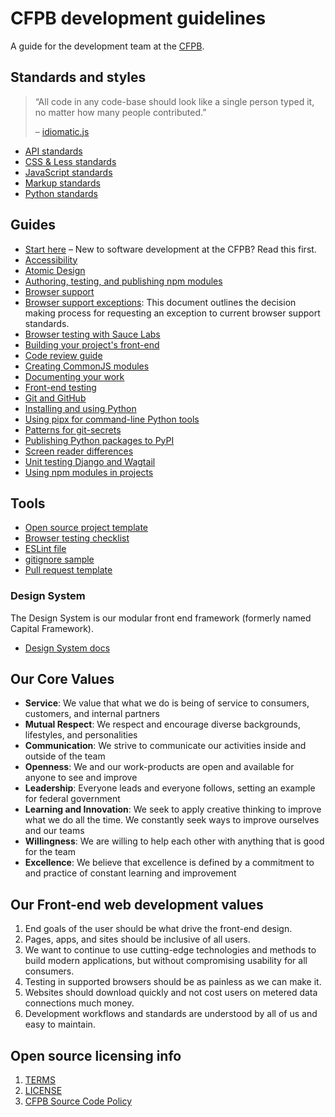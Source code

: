 # CFPB development guidelines

A guide for the development team at the [CFPB](https://cfpb.github.io/).

## Standards and styles

> “All code in any code-base should look like a single person typed it, no matter how many people contributed.”
>
> – [idiomatic.js](https://github.com/rwaldron/idiomatic.js/#all-code-in-any-code-base-should-look-like-a-single-person-typed-it-no-matter-how-many-people-contributed)

- [API standards](standards/api.md)
- [CSS & Less standards](standards/css.md)
- [JavaScript standards](standards/javascript.md)
- [Markup standards](standards/markup.md)
- [Python standards](standards/python.md)

## Guides

- [Start here](guides/start-here.md) – New to software development at the CFPB? Read this first.
- [Accessibility](guides/accessibility.md)
- [Atomic Design](guides/atomic-design.md)
- [Authoring, testing, and publishing npm modules](guides/authoring-npm-modules.md)
- [Browser support](guides/browser-support.md)
- [Browser support exceptions](guides/browser-support-exceptions.md): This document
outlines the decision making process for requesting an exception to current
browser support standards.
- [Browser testing with Sauce Labs](guides/browser-testing-with-sauce-labs.md)
- [Building your project's front-end](guides/build.md)
- [Code review guide](guides/code-reviews.md)
- [Creating CommonJS modules](guides/creating-commonjs-modules.md)
- [Documenting your work](guides/documentation.md)
- [Front-end testing](guides/front-end-testing.md)
- [Git and GitHub](guides/git.md)
- [Installing and using Python](guides/installing-python.md)
- [Using pipx for command-line Python tools](guides/pipx.md)
- [Patterns for git-secrets](tools/git-secrets-patterns/README.md)
- [Publishing Python packages to PyPI](guides/pypi.md)
- [Screen reader differences](guides/screen-reader-differences.md)
- [Unit testing Django and Wagtail](guides/unittesting-django-wagtail.md)
- [Using npm modules in projects](guides/using-npm-modules-in-projects.md)

## Tools

- [Open source project template](https://github.com/cfpb/open-source-project-template)
- [Browser testing checklist](tools/browser-checklist.md)
- [ESLint file](.eslintrc)
- [gitignore sample](.gitignore)
- [Pull request template](https://raw.githubusercontent.com/cfpb/development/master/.github/PULL_REQUEST_TEMPLATE.md)

### Design System

The Design System is our modular front end framework (formerly named Capital Framework).

- [Design System docs](https://cfpb.github.io/design-system/)

## Our Core Values

- **Service**: We value that what we do is being of service to consumers, customers, and internal partners
- **Mutual Respect**: We respect and encourage diverse backgrounds, lifestyles, and personalities
- **Communication**: We strive to communicate our activities inside and outside of the team
- **Openness**: We and our work-products are open and available for anyone to see and improve
- **Leadership**: Everyone leads and everyone follows, setting an example for federal government
- **Learning and Innovation**: We seek to apply creative thinking to improve what we do all the time. We constantly seek ways to improve ourselves and our teams
- **Willingness**: We are willing to help each other with anything that is good for the team
- **Excellence**: We believe that excellence is defined by a commitment to and practice of constant learning and improvement

## Our Front-end web development values

1. End goals of the user should be what drive the front-end design.
2. Pages, apps, and sites should be inclusive of all users.
3. We want to continue to use cutting-edge technologies and methods to build modern applications, but without compromising usability for all consumers.
4. Testing in supported browsers should be as painless as we can make it.
5. Websites should download quickly and not cost users on metered data connections much money.
6. Development workflows and standards are understood by all of us and easy to maintain.


## Open source licensing info
1. [TERMS](TERMS.md)
2. [LICENSE](LICENSE)
3. [CFPB Source Code Policy](https://github.com/cfpb/source-code-policy/)
